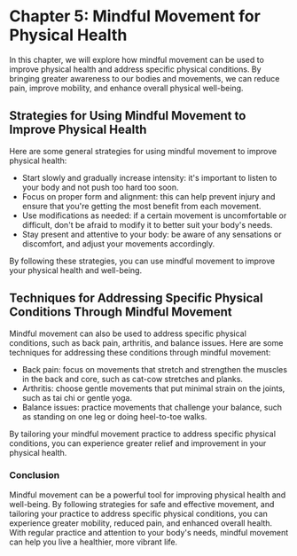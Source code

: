 Chapter 5: Mindful Movement for Physical Health
===============================================

In this chapter, we will explore how mindful movement can be used to improve physical health and address specific physical conditions. By bringing greater awareness to our bodies and movements, we can reduce pain, improve mobility, and enhance overall physical well-being.

Strategies for Using Mindful Movement to Improve Physical Health
----------------------------------------------------------------

Here are some general strategies for using mindful movement to improve physical health:

* Start slowly and gradually increase intensity: it's important to listen to your body and not push too hard too soon.
* Focus on proper form and alignment: this can help prevent injury and ensure that you're getting the most benefit from each movement.
* Use modifications as needed: if a certain movement is uncomfortable or difficult, don't be afraid to modify it to better suit your body's needs.
* Stay present and attentive to your body: be aware of any sensations or discomfort, and adjust your movements accordingly.

By following these strategies, you can use mindful movement to improve your physical health and well-being.

Techniques for Addressing Specific Physical Conditions Through Mindful Movement
-------------------------------------------------------------------------------

Mindful movement can also be used to address specific physical conditions, such as back pain, arthritis, and balance issues. Here are some techniques for addressing these conditions through mindful movement:

* Back pain: focus on movements that stretch and strengthen the muscles in the back and core, such as cat-cow stretches and planks.
* Arthritis: choose gentle movements that put minimal strain on the joints, such as tai chi or gentle yoga.
* Balance issues: practice movements that challenge your balance, such as standing on one leg or doing heel-to-toe walks.

By tailoring your mindful movement practice to address specific physical conditions, you can experience greater relief and improvement in your physical health.

### Conclusion

Mindful movement can be a powerful tool for improving physical health and well-being. By following strategies for safe and effective movement, and tailoring your practice to address specific physical conditions, you can experience greater mobility, reduced pain, and enhanced overall health. With regular practice and attention to your body's needs, mindful movement can help you live a healthier, more vibrant life.
